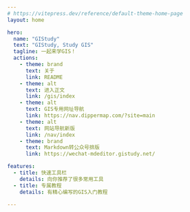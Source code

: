```yaml
---
# https://vitepress.dev/reference/default-theme-home-page
layout: home

hero:
  name: "GIStudy"
  text: "GIStudy, Study GIS"
  tagline: 一起来学GIS！
  actions:
    - theme: brand
      text: 关于
      link: README
    - theme: alt
      text: 进入正文
      link: /gis/index
    - theme: alt
      text: GIS专用网址导航
      link: https://nav.dippermap.com/?site=main
    - theme: alt
      text: 网站导航新版
      link: /nav/index
    - theme: brand
      text: Markdown转公众号排版
      link: https://wechat-mdeditor.gistudy.net/

features:
  - title: 快速工具栏
    details: 向你推荐了很多常用工具
  - title: 专属教程
    details: 有精心编写的GIS入门教程

---
```


